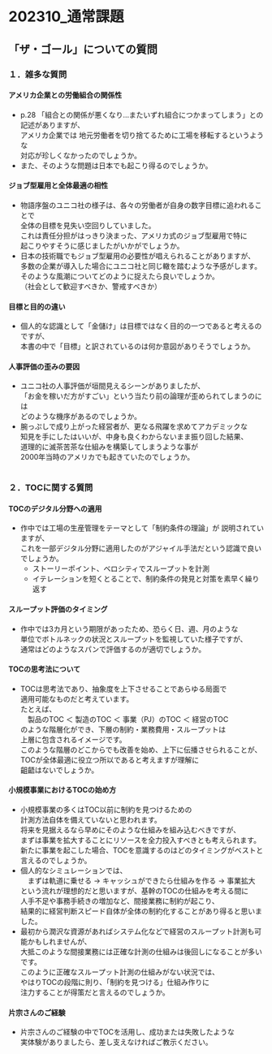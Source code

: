 
<style>
  hr {  
    opacity: 0;  
    break-after: page;  
  }  
</style>

# 202310_通常課題

## 「ザ・ゴール」についての質問

### １．雑多な質問

#### アメリカ企業との労働組合の関係性

- p.28 「組合との関係が悪くなり…またいずれ組合につかまってしまう」との記述がありますが、  
アメリカ企業では
地元労働者を切り捨てるために工場を移転するというような  
対応が珍しくなかったのでしょうか。  
- また、そのような問題は日本でも起こり得るのでしょうか。

#### ジョブ型雇用と全体最適の相性

- 物語序盤のユニコ社の様子は、各々の労働者が自身の数字目標に追われることで  
全体の目標を見失い空回りしていました。  
これは責任分担がはっきり決まった、アメリカ式のジョブ型雇用で特に  
起こりやすそうに感じましたがいかがでしょうか。
- 日本の技術職でもジョブ型雇用の必要性が唱えられることがありますが、  
多数の企業が導入した場合にユニコ社と同じ轍を踏むような予感がします。  
そのような風潮についてどのように捉えたら良いでしょうか。  
（社会として歓迎すべきか、警戒すべきか）

#### 目標と目的の違い

- 個人的な認識として「金儲け」は目標ではなく目的の一つであると考えるのですが、  
本書の中で「目標」と訳されているのは何か意図がありそうでしょうか。

#### 人事評価の歪みの要因

- ユニコ社の人事評価が垣間見えるシーンがありましたが、  
「お金を稼いだ方がすごい」という当たり前の論理が歪められてしまうのには  
どのような機序があるのでしょうか。
- 腕っぷしで成り上がった経営者が、更なる飛躍を求めてアカデミックな  
知見を手にしたはいいが、中身も良くわからないまま振り回した結果、  
道理的に滅茶苦茶な仕組みを構築してしまうような事が  
2000年当時のアメリカでも起きていたのでしょうか。

---

### ２．TOCに関する質問

#### TOCのデジタル分野への適用

- 作中では工場の生産管理をテーマとして「制約条件の理論」が
説明されていますが、  
これを一部デジタル分野に適用したのがアジャイル手法だという認識で良いでしょうか。
  - ストーリーポイント、ベロシティでスループットを計測
  - イテレーションを短くとることで、制約条件の発見と対策を素早く繰り返す

#### スループット評価のタイミング

- 作中では3カ月という期限があったため、恐らく日、週、月のような  
単位でボトルネックの状況とスループットを監視していた様子ですが、  
通常はどのようなスパンで評価するのが適切でしょうか。

#### TOCの思考法について

- TOCは思考法であり、抽象度を上下させることであらゆる局面で  
適用可能なものだと考えています。  
たとえば、  
　製品のTOC ＜ 製造のTOC ＜ 事業（PJ）のTOC ＜ 経営のTOC  
のような階層化ができ、下層の制約・業務費用・スループットは  
上層に包含されるイメージです。  
このような階層のどこからでも改善を始め、上下に伝播させられることが、  
TOCが全体最適に役立つ所以であると考えますが理解に  
齟齬はないでしょうか。

#### 小規模事業におけるTOCの始め方

- 小規模事業の多くはTOC以前に制約を見つけるための  
計測方法自体を備えていないと思われます。  
将来を見据えるなら早めにそのような仕組みを組み込むべきですが、  
まずは事業を拡大することにリソースを全力投入すべきとも考えられます。  
新たに事業を起こした場合、TOCを意識するのはどのタイミングがベストと言えるのでしょうか。
- 個人的なシミュレーションでは、  
　まずは軌道に乗せる → キャッシュができたら仕組みを作る → 事業拡大  
という流れが理想的だと思いますが、基幹のTOCの仕組みを考える間に  
人手不足や事務手続きの増加など、間接業務に制約が起こり、  
結果的に経営判断スピード自体が全体の制約化することがあり得ると思いました。  
- 最初から潤沢な資源があればシステム化などで経営のスループット計測も可能かもしれませんが、  
大抵このような間接業務には正確な計測の仕組みは後回しになることが多いです。  
このように正確なスループット計測の仕組みがない状況では、  
やはりTOCの段階に則り、「制約を見つける」仕組み作りに  
注力することが得策だと言えるのでしょうか。

#### 片宗さんのご経験

- 片宗さんのご経験の中でTOCを活用し、成功または失敗したような  
実体験がありましたら、差し支えなければご教示ください。